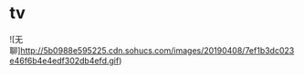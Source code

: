 # tv
![无聊]http://5b0988e595225.cdn.sohucs.com/images/20190408/7ef1b3dc023e46f6b4e4edf302db4efd.gif)
